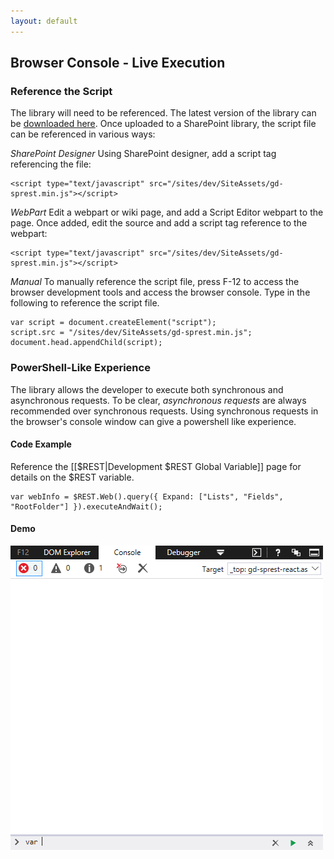 ```yaml
---
layout: default
---
```

## Browser Console - Live Execution
### Reference the Script
The library will need to be referenced. The latest version of the library can be [downloaded here](https://raw.githubusercontent.com/gunjandatta/sprest/master/dist/gd-sprest.min.js). Once uploaded to a SharePoint library, the script file can be referenced in various ways:

*_SharePoint Designer_*
Using SharePoint designer, add a script tag referencing the file:
```
<script type="text/javascript" src="/sites/dev/SiteAssets/gd-sprest.min.js"></script>
```

*_WebPart_*
Edit a webpart or wiki page, and add a Script Editor webpart to the page. Once added, edit the source and add a script tag reference to the webpart:
```
<script type="text/javascript" src="/sites/dev/SiteAssets/gd-sprest.min.js"></script>
```

*_Manual_*
To manually reference the script file, press F-12 to access the browser development tools and access the browser console. Type in the following to reference the script file.
```
var script = document.createElement("script");
script.src = "/sites/dev/SiteAssets/gd-sprest.min.js";
document.head.appendChild(script);
```

### PowerShell-Like Experience
The library allows the developer to execute both synchronous and asynchronous requests. To be clear, *asynchronous requests* are always recommended over synchronous requests. Using synchronous requests in the browser's console window can give a powershell like experience.

#### Code Example
Reference the [[$REST|Development $REST Global Variable]] page for details on the $REST variable.
```
var webInfo = $REST.Web().query({ Expand: ["Lists", "Fields", "RootFolder"] }).executeAndWait();
```

#### Demo
![PowerShell](/assets/images/demo-browser.gif)